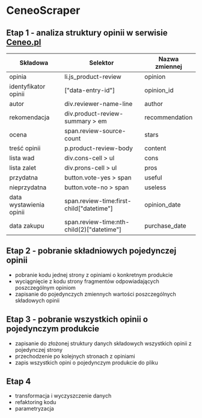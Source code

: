 # CeneoScraper
## Etap 1 - analiza struktury opinii w serwisie [Ceneo.pl](https://www.ceneo.pl/)
|Składowa                |Selektor                                 |Nazwa zmiennej|
|------------------------|-----------------------------------------|--------------|
|opinia                  |li.js_product-review                     |opinion       |
|identyfikator opinii    |["data-entry-id"]                        |opinion_id    |
|autor                   |div.reviewer-name-line                   |author        |
|rekomendacja            |div.product-review-summary > em          |recommendation|
|ocena                   |span.review-source-count                 |stars         |
|treść opinii            |p.product-review-body                    |content       |
|lista wad               |div.cons-cell > ul                       |cons          |
|lista zalet             |div.prons-cell > ul                      |pros          |
|przydatna               |button.vote-yes > span                   |useful        |
|nieprzydatna            |button.vote-no > span                    |useless       |
|data wystawienia opinii |span.review-time:first-child["datetime"] |opinion_date  |
|data zakupu             |span.review-time:nth-child(2)["datetime"]|purchase_date |

## Etap 2 - pobranie składniowych pojedynczej opinii
- pobranie kodu jednej strony z opiniami o konkretnym produkcie
- wyciągnięcie z kodu strony fragmentów odpowiadających poszczególnym opiniom
- zapisanie do pojedynczych zmiennych wartości poszczególnych składowych opinii
## Etap 3 - pobranie wszystkich opinii o pojedynczym produkcie 
- zapisanie do złożonej struktury danych składowych wszystkich opinii z pojedynczej strony
- przechodzenie po kolejnych stronach z opiniami 
- zapis wszystkich opini o pojedynczym produkcie do pliku 
## Etap 4 
- transformacja i wyczyszczenie danych 
- refaktoring kodu 
- parametryzacja 